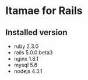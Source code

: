 # Itamae for Rails

## Installed version
- ruby 2.3.0
- rails 5.0.0.beta3
- nginx 1.8.1
- mysql 5.6
- nodejs 4.3.1
